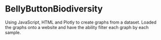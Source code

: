 # BellyButtonBiodiversity

Using JavaScript, HTML and Plotly to create graphs from a dataset. Loaded the graphs onto a website and have the ability filter each graph by each sample. 
